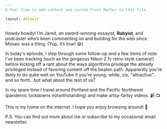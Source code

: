 ```yaml
---
# Feel free to add content and custom Front Matter to this file.

layout: default
---
```


Howdy howdy! I’m Jared, _an award-winning_ essayist, **Rubyist**, and podcaster who’s been commenting on and building for the web since Mosaic was a thing. (Yup, it’s true! 😆)

In today's episode, I step through some follow-up and a few items of note I've been tracking (such as the gorgeous Nikon Z fc retro-style camera!) before kicking off a rant about the ways algorithms privilege the already privileged instead of favoring content off the beaten path. Apparently you're likely to do quite well on YouTube if you're young, white, cis, "attractive", and so forth…but what about the rest of us?

In my spare time I travel around Portland and the Pacific Northwest (pandemic lockdowns notwithstanding) and make artsy-fartsy videos. 📹 📺

This is my home on the internet. I hope you enjoy browsing around! 📍

P.S. You can find out more about me or subscribe to my occasional email newsletter.
